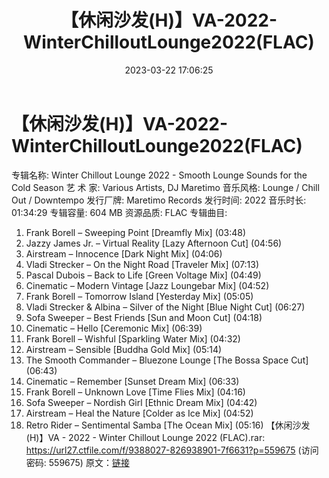 ﻿---
title: 【休闲沙发(H)】VA-2022-WinterChilloutLounge2022(FLAC)
date: 2023-03-22 17:06:25
categories: 古典音乐、新世纪、纯音雅乐
tags: 纯音雅乐
---
# 【休闲沙发(H)】VA-2022-WinterChilloutLounge2022(FLAC)

专辑名称: Winter Chillout Lounge 2022 -
Smooth Lounge Sounds for the Cold Season
艺 术 家: Various Artists, DJ Maretimo
音乐风格: Lounge / Chill Out / Downtempo
发行厂牌: Maretimo Records
发行时间: 2022
音乐时长: 01:34:29
专辑容量: 604 MB
资源品质: FLAC
专辑曲目:
01. Frank Borell – Sweeping Point [Dreamfly Mix] (03:48)
02. Jazzy James Jr. – Virtual Reality [Lazy Afternoon Cut]
(04:56)
03. Airstream – Innocence [Dark Night Mix] (04:06)
04. Vladi Strecker – On the Night Road [Traveler Mix]
(07:13)
05. Pascal Dubois – Back to Life [Green Voltage Mix] (04:49)
06. Cinematic – Modern Vintage [Jazz Loungebar Mix] (04:52)
07. Frank Borell – Tomorrow Island [Yesterday Mix] (05:05)
08. Vladi Strecker & Albina – Silver of the Night [Blue
Night Cut] (06:27)
09. Sofa Sweeper – Best Friends [Sun and Moon Cut] (04:18)
10. Cinematic – Hello [Ceremonic Mix] (06:39)
11. Frank Borell – Wishful [Sparkling Water Mix] (04:32)
12. Airstream – Sensible [Buddha Gold Mix] (05:14)
13. The Smooth Commander – Bluezone Lounge [The Bossa Space Cut]
(06:43)
14. Cinematic – Remember [Sunset Dream Mix] (06:33)
15. Frank Borell – Unknown Love [Time Flies Mix] (04:16)
16. Sofa Sweeper – Nordish Girl [Ethnic Dream Mix] (04:42)
17. Airstream – Heal the Nature [Colder as Ice Mix] (04:52)
18. Retro Rider – Sentimental Samba [The Ocean Mix] (05:16)
【休闲沙发(H)】VA - 2022 - Winter Chillout Lounge 2022 (FLAC).rar:
https://url27.ctfile.com/f/9388027-826938901-7f6631?p=559675
(访问密码: 559675)
原文：[链接](https://blog.sina.com.cn/s/blog_1647c7e7601031137.html)